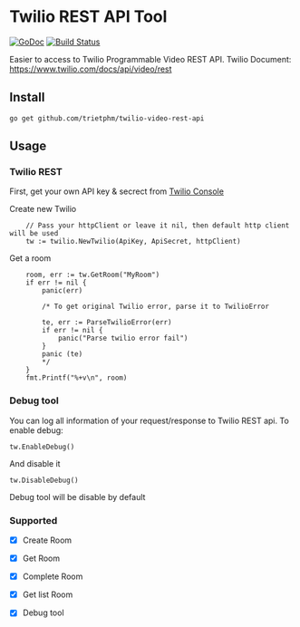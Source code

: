 Twilio REST API Tool
=========

[![GoDoc](https://godoc.org/github.com/trietphm/twilio-video-rest-api?status.svg)](http://godoc.org/github.com/trietphm/twilio-video-rest-api) [![Build Status](https://travis-ci.org/trietphm/twilio-video-rest-api.svg?branch=master)](https://travis-ci.org/trietphm/twilio-video-rest-api)

Easier to access to Twilio Programmable Video REST API.
Twilio Document: https://www.twilio.com/docs/api/video/rest 

## Install 

```
go get github.com/trietphm/twilio-video-rest-api
```

## Usage
### Twilio REST
First, get your own API key & secrect from [Twilio Console](https://www.twilio.com/console/video/dev-tools/api-keys)

Create new Twilio 

```
	// Pass your httpClient or leave it nil, then default http client will be used
	tw := twilio.NewTwilio(ApiKey, ApiSecret, httpClient) 
```

Get a room 

```
	room, err := tw.GetRoom("MyRoom")
	if err != nil {
		panic(err)

		/* To get original Twilio error, parse it to TwilioError

		te, err := ParseTwilioError(err)
		if err != nil {
			panic("Parse twilio error fail")
		}
		panic (te)
		*/
	}
	fmt.Printf("%+v\n", room)
```

### Debug tool 
You can log all information of your request/response to Twilio REST api. 
To enable debug:

```
tw.EnableDebug()
```

And disable it 

```
tw.DisableDebug()
```

Debug tool will be disable by default

### Supported

- [x] Create Room 
- [x] Get Room 
- [x] Complete Room 
- [x] Get list Room 
- [x] Debug tool 

